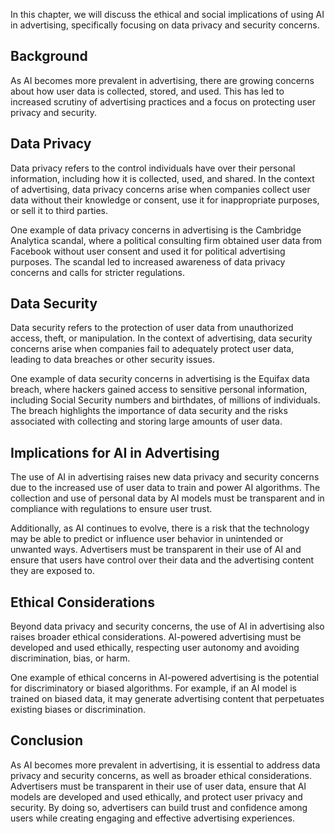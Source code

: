 

In this chapter, we will discuss the ethical and social implications of using AI in advertising, specifically focusing on data privacy and security concerns.

Background
----------

As AI becomes more prevalent in advertising, there are growing concerns about how user data is collected, stored, and used. This has led to increased scrutiny of advertising practices and a focus on protecting user privacy and security.

Data Privacy
------------

Data privacy refers to the control individuals have over their personal information, including how it is collected, used, and shared. In the context of advertising, data privacy concerns arise when companies collect user data without their knowledge or consent, use it for inappropriate purposes, or sell it to third parties.

One example of data privacy concerns in advertising is the Cambridge Analytica scandal, where a political consulting firm obtained user data from Facebook without user consent and used it for political advertising purposes. The scandal led to increased awareness of data privacy concerns and calls for stricter regulations.

Data Security
-------------

Data security refers to the protection of user data from unauthorized access, theft, or manipulation. In the context of advertising, data security concerns arise when companies fail to adequately protect user data, leading to data breaches or other security issues.

One example of data security concerns in advertising is the Equifax data breach, where hackers gained access to sensitive personal information, including Social Security numbers and birthdates, of millions of individuals. The breach highlights the importance of data security and the risks associated with collecting and storing large amounts of user data.

Implications for AI in Advertising
----------------------------------

The use of AI in advertising raises new data privacy and security concerns due to the increased use of user data to train and power AI algorithms. The collection and use of personal data by AI models must be transparent and in compliance with regulations to ensure user trust.

Additionally, as AI continues to evolve, there is a risk that the technology may be able to predict or influence user behavior in unintended or unwanted ways. Advertisers must be transparent in their use of AI and ensure that users have control over their data and the advertising content they are exposed to.

Ethical Considerations
----------------------

Beyond data privacy and security concerns, the use of AI in advertising also raises broader ethical considerations. AI-powered advertising must be developed and used ethically, respecting user autonomy and avoiding discrimination, bias, or harm.

One example of ethical concerns in AI-powered advertising is the potential for discriminatory or biased algorithms. For example, if an AI model is trained on biased data, it may generate advertising content that perpetuates existing biases or discrimination.

Conclusion
----------

As AI becomes more prevalent in advertising, it is essential to address data privacy and security concerns, as well as broader ethical considerations. Advertisers must be transparent in their use of user data, ensure that AI models are developed and used ethically, and protect user privacy and security. By doing so, advertisers can build trust and confidence among users while creating engaging and effective advertising experiences.
